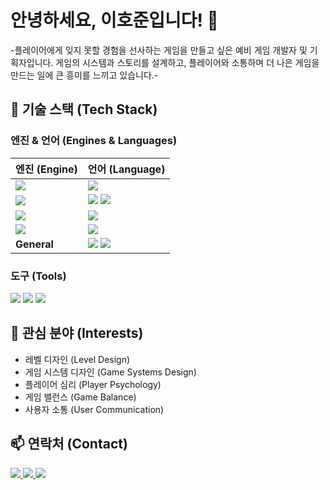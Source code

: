 # 안녕하세요, 이호준입니다! 👋

-플레이어에게 잊지 못할 경험을 선사하는 게임을 만들고 싶은 예비 게임 개발자 및 기획자입니다.
게임의 시스템과 스토리를 설계하고, 플레이어와 소통하며 더 나은 게임을 만드는 일에 큰 흥미를 느끼고 있습니다.-

## 🚀 기술 스택 (Tech Stack)

### 엔진 & 언어 (Engines & Languages)
| 엔진 (Engine) | 언어 (Language) |
| :--- | :--- |
| <img src="https://img.shields.io/badge/Unity-100000?style=for-the-badge&logo=unity&logoColor=white"> | <img src="https://img.shields.io/badge/C%23-239120?style=for-the-badge&logo=c-sharp&logoColor=white"> |
| <img src="https://img.shields.io/badge/Godot Engine-478CB0?style=for-the-badge&logo=godotengine&logoColor=white"> | <img src="https://img.shields.io/badge/GDScript-478CB0?style=for-the-badge&logo=godot-engine&logoColor=white"> <img src="https://img.shields.io/badge/C%23-239120?style=for-the-badge&logo=c-sharp&logoColor=white"> |
| <img src="https://img.shields.io/badge/LÖVE-000000?style=for-the-badge&logo=love2d&logoColor=white"> | <img src="https://img.shields.io/badge/Lua-2C2D72?style=for-the-badge&logo=lua&logoColor=white"> |
| <img src="https://img.shields.io/badge/Unreal Engine-313131?style=for-the-badge&logo=unrealengine&logoColor=white"> | <img src="https://img.shields.io/badge/C%2B%2B-00599C?style=for-the-badge&logo=c%2B%2B&logoColor=white"> |
| **General** | <img src="https://img.shields.io/badge/Python-3776AB?style=for-the-badge&logo=python&logoColor=white"> <img src="https://img.shields.io/badge/Firebase-FFCA28?style=for-the-badge&logo=firebase&logoColor=black"> |

### 도구 (Tools)
<p>
  <img src="https.img.shields.io/badge/Git-F05032?style=for-the-badge&logo=git&logoColor=white">
  <img src="https://img.shields.io/badge/VS Code-007ACC?style=for-the-badge&logo=visualstudiocode&logoColor=white">
  <img src="https://img.shields.io/badge/GraphicsGale-5a94a8?style=for-the-badge">
</p>

## 🌱 관심 분야 (Interests)
- 레벨 디자인 (Level Design)
- 게임 시스템 디자인 (Game Systems Design)
- 플레이어 심리 (Player Psychology)
- 게임 밸런스 (Game Balance)
- 사용자 소통 (User Communication)

## 📫 연락처 (Contact)
<p>
  <a href="https://hojun313.github.io">
    <img src="https://img.shields.io/badge/Blog-1e90ff?style=for-the-badge&logo=blogger&logoColor=white">
  </a>
  <a href="mailto:hojun313@naver.com">
    <img src="https://img.shields.io/badge/Email-ea4335?style=for-the-badge&logo=gmail&logoColor=white">
  </a>
  <a href="https://www.linkedin.com/in/hojun-lee-834571234/">
    <img src="https://img.shields.io/badge/LinkedIn-0A66C2?style=for-the-badge&logo=linkedin&logoColor=white">
  </a>
</p>
